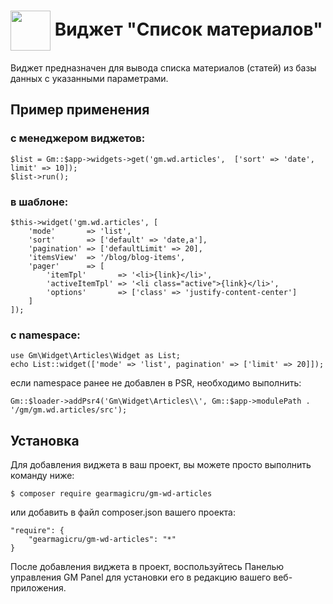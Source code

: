 # <img src="https://raw.githubusercontent.com/gearmagicru/gm.wd.articles/refs/heads/master/assets/images/icon.svg" width="64px" height="64px" align="absmiddle"> Виджет "Список материалов" 

Виджет предназначен для вывода списка материалов (статей) из базы данных с указанными параметрами.

## Пример применения
### с менеджером виджетов:
```
$list = Gm::$app->widgets->get('gm.wd.articles',  ['sort' => 'date', limit' => 10]);
$list->run();
```
### в шаблоне:
```
$this->widget('gm.wd.articles', [
    'mode'       => 'list',
    'sort'       => ['default' => 'date,a'],
    'pagination' => ['defaultLimit' => 20],
    'itemsView'  => '/blog/blog-items',
    'pager'      => [
        'itemTpl'       => '<li>{link}</li>',
        'activeItemTpl' => '<li class="active">{link}</li>',
        'options'       => ['class' => 'justify-content-center']
    ]
]);
```
### с namespace:
```
use Gm\Widget\Articles\Widget as List;
echo List::widget(['mode' => 'list', pagination' => ['limit' => 20]]);
```
если namespace ранее не добавлен в PSR, необходимо выполнить:
```
Gm::$loader->addPsr4('Gm\Widget\Articles\\', Gm::$app->modulePath . '/gm/gm.wd.articles/src');
```

## Установка

Для добавления виджета в ваш проект, вы можете просто выполнить команду ниже:

```
$ composer require gearmagicru/gm-wd-articles
```

или добавить в файл composer.json вашего проекта:
```
"require": {
    "gearmagicru/gm-wd-articles": "*"
}
```

После добавления виджета в проект, воспользуйтесь Панелью управления GM Panel для установки его в редакцию вашего веб-приложения.
